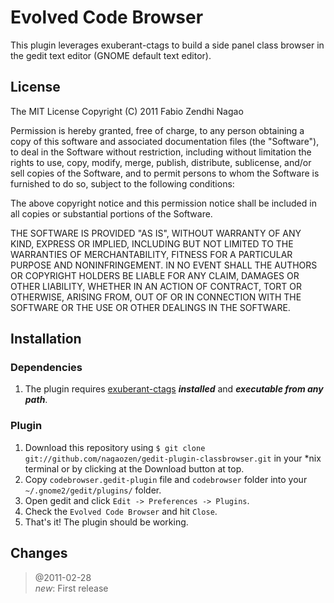 Evolved Code Browser
=====

This plugin leverages exuberant-ctags to build a side panel class browser in the gedit text editor (GNOME default text editor).

License
-----

The MIT License
Copyright (C) 2011 Fabio Zendhi Nagao

Permission is hereby granted, free of charge, to any person obtaining a copy
of this software and associated documentation files (the "Software"), to deal
in the Software without restriction, including without limitation the rights
to use, copy, modify, merge, publish, distribute, sublicense, and/or sell
copies of the Software, and to permit persons to whom the Software is
furnished to do so, subject to the following conditions:

The above copyright notice and this permission notice shall be included in
all copies or substantial portions of the Software.

THE SOFTWARE IS PROVIDED "AS IS", WITHOUT WARRANTY OF ANY KIND, EXPRESS OR
IMPLIED, INCLUDING BUT NOT LIMITED TO THE WARRANTIES OF MERCHANTABILITY,
FITNESS FOR A PARTICULAR PURPOSE AND NONINFRINGEMENT. IN NO EVENT SHALL THE
AUTHORS OR COPYRIGHT HOLDERS BE LIABLE FOR ANY CLAIM, DAMAGES OR OTHER
LIABILITY, WHETHER IN AN ACTION OF CONTRACT, TORT OR OTHERWISE, ARISING FROM,
OUT OF OR IN CONNECTION WITH THE SOFTWARE OR THE USE OR OTHER DEALINGS IN
THE SOFTWARE.

Installation
-----

### Dependencies

1. The plugin requires [exuberant-ctags](http://ctags.sourceforge.net/) _**installed**_ and _**executable from any path**_.

### Plugin

1. Download this repository using `$ git clone git://github.com/nagaozen/gedit-plugin-classbrowser.git` in your *nix terminal or by clicking at the Download button at top.
1. Copy `codebrowser.gedit-plugin` file and `codebrowser` folder into your `~/.gnome2/gedit/plugins/` folder.
1. Open gedit and click `Edit -> Preferences -> Plugins`.
1. Check the `Evolved Code Browser` and hit `Close`.
1. That's it! The plugin should be working.

Changes
-----

> @2011-02-28  
> _new_: First release

